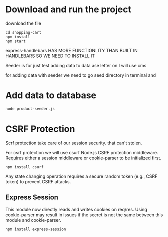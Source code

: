 # Download and run the project
download the file

```
cd shopping-cart
npm install
npm start
```



express-handlebars HAS MORE FUNCTIONLITY THAN BUILT IN HANDLEBARS
SO WE NEED TO INSTALL IT


Seeder is for just test 
adding data to data ase letter on I will use cms

for adding data with seeder we need to go seed directory in terminal
and 
# Add data to database 
```
node product-seeder.js
```

# CSRF Protection
Scrf protection take care of our session security. that can't stolen. 

For csrf protection we will use csurf
Node.js CSRF protection middleware.
Requires either a session middleware or cookie-parser to be initialized first.

```npm install csurf```

Any state changing operation requires a secure random token (e.g., CSRF token) to prevent CSRF attacks.

## Express Session
This module now directly reads and writes cookies on req/res. Using cookie-parser may result in issues if the secret is not the same between this module and cookie-parser.

```npm install express-session```


